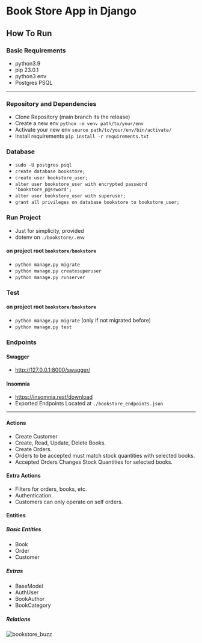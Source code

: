 # Book Store App in Django

## How To Run
### Basic Requirements
- python3.9
- pip 23.0.1
- python3 env
- Postgres PSQL
---

### Repository and Dependencies
- Clone Repository (main branch its the release)
- Create a new env `python -m venv path/to/your/env`
- Activate your new env `source path/to/your/env/bin/activate/`
- Install requirements `pip install -r requirements.txt`


### Database
- `sudo -U postgres psql`
- `create database bookstore;`
- `create user bookstore_user;`
- `alter user bookstore_user with encrypted password 'bookstore_p@ssword';`
- `alter user bookstore_user with superuser;`
- `grant all privileges on database bookstore to bookstore_user;`

### Run Project
- Just for simplicity, provided
- dotenv on `./bookstore/.env`
#### on project root `bookstore/bookstore`
- `python manage.py migrate`
- `python manage.py createsuperuser`
- `python manage.py runserver`

### Test 
#### on project root `bookstore/bookstore`
- `python manage.py migrate` (only if not migrated before)
- `python manage.py test`

### Endpoints
#### Swagger
- http://127.0.0.1:8000/swagger/
#### Insomnia
- https://insomnia.rest/download
- Exported Endpoints Located at `./bookstore_endpoints.json`

  
---

#### Actions
- Create Customer
- Create, Read, Update, Delete Books.
- Create Orders.
- Orders to be accepted must match stock quantities with selected books.
- Accepted Orders Changes Stock Quantities for selected books.

#### Extra Actions
- Filters for orders, books, etc.
- Authentication.
- Customers can only operate on self orders.

#### Entities
##### Basic Entities
- Book
- Order
- Customer

##### Extras
- BaseModel
- AuthUser
- BookAuthor 
- BookCategory


##### Relations
![bookstore_buzz](https://github.com/carvalheiracarlos/bookstore/assets/102188162/e5ebb059-5049-4540-be7c-b73e3790c6ba)
